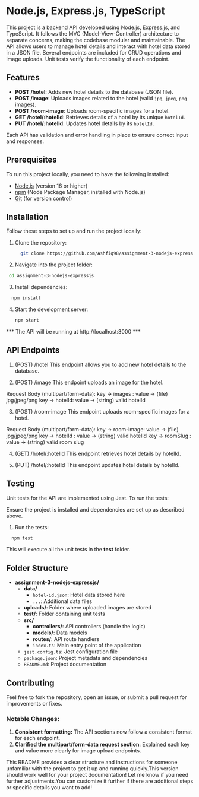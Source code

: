 # Node.js, Express.js, TypeScript

This project is a backend API developed using Node.js, Express.js, and TypeScript. It follows the MVC (Model-View-Controller) architecture to separate concerns, making the codebase modular and maintainable. The API allows users to manage hotel details and interact with hotel data stored in a JSON file. Several endpoints are included for CRUD operations and image uploads. Unit tests verify the functionality of each endpoint.

## Features

- **POST /hotel**: Adds new hotel details to the database (JSON file).
- **POST /image**: Uploads images related to the hotel (valid `jpg`, `jpeg`, `png` images).
- **POST /room-image**: Uploads room-specific images for a hotel.
- **GET /hotel/:hotelId**: Retrieves details of a hotel by its unique `hotelId`.
- **PUT /hotel/:hotelId**: Updates hotel details by its `hotelId`.
  
Each API has validation and error handling in place to ensure correct input and responses.

## Prerequisites

To run this project locally, you need to have the following installed:

- [Node.js](https://nodejs.org/en/) (version 16 or higher)
- [npm](https://www.npmjs.com/) (Node Package Manager, installed with Node.js)
- [Git](https://git-scm.com/) (for version control)

## Installation

Follow these steps to set up and run the project locally:

1. Clone the repository:
   ```bash
     git clone https://github.com/Ashfiq98/assignment-3-nodejs-expressjs.git
   ```
2. Navigate into the project folder:
  ```bash
   cd assignment-3-nodejs-expressjs
  ```
3. Install dependencies:
  ```bash
    npm install
  ```
4. Start the development server:
   ```bash
   npm start
   ```

*** The API will be running at http://localhost:3000 ***

## API Endpoints

1. (POST) /hotel
This endpoint allows you to add new hotel details to the database.

2. (POST) /image
  This endpoint uploads an image for the hotel.

  Request Body (multipart/form-data):
   key -> images : value -> (file) jpg/jpeg/png
   key -> hotelId: value -> (string) valid hotelId

3. (POST) /room-image
  This endpoint uploads room-specific images for a hotel.
  
  Request Body (multipart/form-data):
  key -> room-image: value -> (file) jpg/jpeg/png
  key -> hotelId   : value -> (string) valid hotelId
  key -> roomSlug  : value -> (string) valid room slug

4. (GET) /hotel/:hotelId
  This endpoint retrieves hotel details by hotelId.

5. (PUT) /hotel/:hotelId
  This endpoint updates hotel details by hotelId.

## Testing
Unit tests for the API are implemented using Jest. To run the tests:

Ensure the project is installed and dependencies are set up as described above.

 1. Run the tests:
  ```bash
    npm test
  ```
This will execute all the unit tests in the __test__ folder.

## Folder Structure

- **assignment-3-nodejs-expressjs/**
  - **data/**
    - `hotel-id.json`: Hotel data stored here
    - `...`: Additional data files
  - **uploads/**: Folder where uploaded images are stored
  - **__test__/**: Folder containing unit tests
  - **src/**
    - **controllers/**: API controllers (handle the logic)
    - **models/**: Data models
    - **routes/**: API route handlers
    - `index.ts`: Main entry point of the application
  - `jest.config.ts`: Jest configuration file
  - `package.json`: Project metadata and dependencies
  - `README.md`: Project documentation
## Contributing
Feel free to fork the repository, open an issue, or submit a pull request for improvements or fixes.

### Notable Changes:
1. **Consistent formatting:** The API sections now follow a consistent format for each endpoint.
2. **Clarified the multipart/form-data request section**: Explained each key and value more clearly for image upload endpoints.


 This README provides a clear structure and instructions for someone unfamiliar with the project to get it up and running quickly.This version should work well for your project documentation! Let me know if you need further adjustments.You can customize it further if there are additional steps or specific details you want to add!





